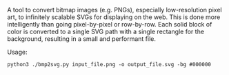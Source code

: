 A tool to convert bitmap images (e.g. PNGs), especially low-resolution pixel art, to infinitely scalable SVGs for displaying on the web. This is done more intelligently than going pixel-by-pixel or row-by-row. Each solid block of color is converted to a single SVG path with a single rectangle for the background, resulting in a small and performant file.

Usage:

```
python3 ./bmp2svg.py input_file.png -o output_file.svg -bg #000000
```
